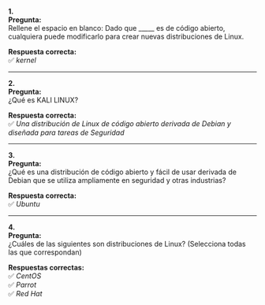 
**1.**  
**Pregunta:**  
Rellene el espacio en blanco: Dado que _____ es de código abierto, cualquiera puede modificarlo para crear nuevas distribuciones de Linux.

**Respuesta correcta:**  
✅ _kernel_

---

**2.**  
**Pregunta:**  
¿Qué es KALI LINUX?

**Respuesta correcta:**  
✅ _Una distribución de Linux de código abierto derivada de Debian y diseñada para tareas de Seguridad_

---

**3.**  
**Pregunta:**  
¿Qué es una distribución de código abierto y fácil de usar derivada de Debian que se utiliza ampliamente en seguridad y otras industrias?

**Respuesta correcta:**  
✅ _Ubuntu_

---

**4.**  
**Pregunta:**  
¿Cuáles de las siguientes son distribuciones de Linux? (Selecciona todas las que correspondan)

**Respuestas correctas:**  
✅ _CentOS_  
✅ _Parrot_  
✅ _Red Hat_